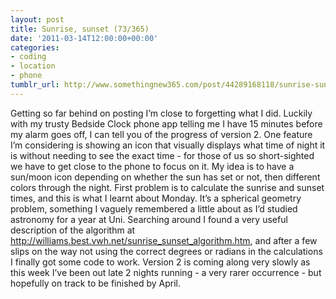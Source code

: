 ```yaml
---
layout: post
title: Sunrise, sunset (73/365)
date: '2011-03-14T12:00:00+00:00'
categories:
- coding
- location
- phone
tumblr_url: http://www.somethingnew365.com/post/44289168118/sunrise-sunset-73365
---
```

Getting so far behind on posting I’m close to forgetting what I did. Luckily with my trusty Bedside Clock phone app telling me I have 15 minutes before my alarm goes off, I can tell you of the progress of version 2.
One feature I’m considering is showing an icon that visually displays what time of night it is without needing to see the exact time - for those of us so short-sighted we have to get close to the phone to focus on it. My idea is to have a sun/moon icon depending on whether the sun has set or not, then different colors through the night.
First problem is to calculate the sunrise and sunset times, and this is what I learnt about Monday. It’s a spherical geometry problem, something I vaguely remembered a little about as I’d studied astronomy for a year at Uni. Searching around I found a very useful description of the algorithm at http://williams.best.vwh.net/sunrise_sunset_algorithm.htm, and after a few slips on the way not using the correct degrees or radians in the calculations I finally got some code to work.
Version 2 is coming along very slowly as this week I’ve been out late 2 nights running - a very rarer occurrence - but hopefully on track to be finished by April.
